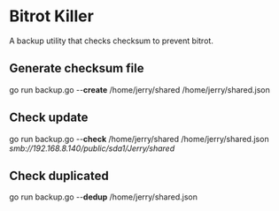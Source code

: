 Bitrot Killer
=
A backup utility that checks checksum to prevent bitrot.

Generate checksum file
-
go run backup.go --**create** /home/jerry/shared /home/jerry/shared.json

Check update
-
go run backup.go --**check** /home/jerry/shared /home/jerry/shared.json *smb://192.168.8.140/public/sda1/Jerry/shared*

Check duplicated
-
go run backup.go --**dedup** /home/jerry/shared.json